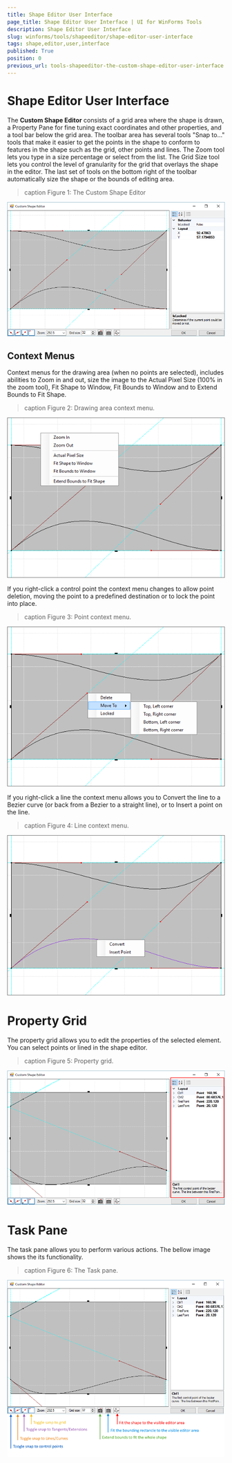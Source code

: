 ```yaml
---
title: Shape Editor User Interface
page_title: Shape Editor User Interface | UI for WinForms Tools
description: Shape Editor User Interface
slug: winforms/tools/shapeeditor/shape-editor-user-interface
tags: shape,editor,user,interface
published: True
position: 0
previous_url: tools-shapeeditor-the-custom-shape-editor-user-interface
---
```


# Shape Editor User Interface

The __Custom Shape Editor__ consists of a grid area where the shape is drawn, a Property Pane for fine  tuning exact coordinates and other properties, and a tool bar below the grid area. The toolbar area has several tools "Snap to..." tools that make it easier to get the points in the shape to conform to features in the shape such as the grid, other points and lines.  The Zoom tool lets you type in a size percentage or select from the list. The Grid Size tool lets you control the level of granularity for the grid that overlays the shape in the editor. The last set of tools on the bottom right of the toolbar automatically size the shape or the bounds of editing area.

>caption Figure 1: The Custom Shape Editor

![tools-shapeeditor-the-custom-shape-editor-user-interface 001](images/tools-shapeeditor-the-custom-shape-editor-user-interface001.png)

## Context Menus

Context menus for the drawing area (when no points are selected), includes abilities to Zoom in and out, size the image to the Actual Pixel Size (100% in the zoom tool), Fit Shape to Window, Fit Bounds to Window and to Extend Bounds to Fit Shape.

>caption Figure 2: Drawing area context menu.

![tools-shapeeditor-the-custom-shape-editor-user-interface 002](images/tools-shapeeditor-the-custom-shape-editor-user-interface002.png)

If you right-click a control point the context menu changes to allow point deletion, moving the point to a predefined destination or to lock the point into place.

>caption Figure 3: Point context menu.

![tools-shapeeditor-the-custom-shape-editor-user-interface 003](images/tools-shapeeditor-the-custom-shape-editor-user-interface003.png)

If you right-click a line the context menu allows you to Convert the line to a Bezier curve (or back from a Bezier to a straight line), or to Insert a point on the line. 

>caption Figure 4: Line context menu.

![tools-shapeeditor-the-custom-shape-editor-user-interface 004](images/tools-shapeeditor-the-custom-shape-editor-user-interface004.png)

# Property Grid

The property grid allows you to edit the properties of the selected element. You can select points or lined in the shape editor.

>caption Figure 5: Property grid.

![tools-shapeeditor-the-custom-shape-editor-user-interface 005](images/tools-shapeeditor-the-custom-shape-editor-user-interface005.png)

# Task Pane

The task pane allows you to perform various actions. The bellow image shows the its functionality.

>caption Figure 6: The Task pane.

![tools-shapeeditor-the-custom-shape-editor-user-interface 006](images/tools-shapeeditor-the-custom-shape-editor-user-interface006.png)


